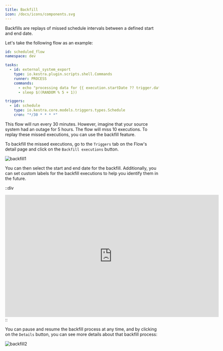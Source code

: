 ```yaml
---
title: Backfill
icon: /docs/icons/components.svg
---
```


Backfills are replays of missed schedule intervals between a defined start and end date.

Let's take the following flow as an example:

```yaml
id: scheduled_flow
namespace: dev

tasks:
  - id: external_system_export
    type: io.kestra.plugin.scripts.shell.Commands
    runner: PROCESS
    commands:
      - echo "processing data for {{ execution.startDate ?? trigger.date }}"
      - sleep $((RANDOM % 5 + 1))

triggers:
  - id: schedule
    type: io.kestra.core.models.triggers.types.Schedule
    cron: "*/30 * * * *"
```

This flow will run every 30 minutes. However, imagine that your source system had an outage for 5 hours. The flow will miss 10 executions. To replay these missed executions, you can use the backfill feature.

To backfill the missed executions, go to the `Triggers` tab on the Flow's detail page and click on the `Backfill executions` button.

![backfill1](/docs/workflow-components/backfill1.png)

You can then select the start and end date for the backfill. Additionally, you can set custom labels for the backfill executions to help you identify them in the future.

::div
<iframe width="700" height="400" src="https://www.youtube.com/embed/iVTrBdYGbew?si=3GFA0TOZPhOIKc-Q" title="YouTube video player" frameborder="0" allow="accelerometer; autoplay; clipboard-write; encrypted-media; gyroscope; picture-in-picture; web-share" allowfullscreen></iframe>
::

You can pause and resume the backfill process at any time, and by clicking on the `Details` button, you can see more details about that backfill process:

![backfill2](/docs/workflow-components/backfill2.png)
